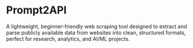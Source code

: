 # Prompt2API
A lightweight, beginner-friendly web scraping tool designed to extract and parse publicly available data from websites into clean, structured formats, perfect for research, analytics, and AI/ML projects.
